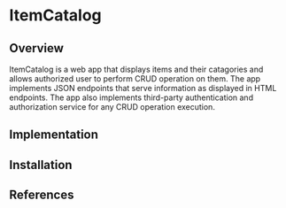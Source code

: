 # ItemCatalog 

## Overview 
ItemCatalog is a web app that displays items and their catagories and allows authorized user to perform CRUD operation on them.
The app implements JSON endpoints that serve information as displayed in HTML endpoints.
The app also implements third-party authentication and authorization service for any CRUD operation execution.


## Implementation

## Installation

## References
